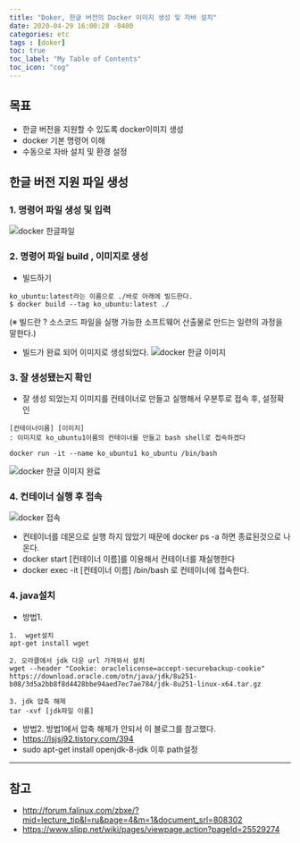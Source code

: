 ```yaml
---
title: "Doker, 한글 버전의 Docker 이미지 생성 및 자바 설치"
date: 2020-04-29 16:00:28 -0400
categories: etc
tags : [doker]
toc: true
toc_label: "My Table of Contents"
toc_icon: "cog"
---
```

## 목표
- 한글 버전을 지원할 수 있도록 docker이미지 생성
- docker 기본 명령어 이해
- 수동으로 자바 설치 및 환경 설정

## 한글 버전 지원 파일 생성
### 1. 명령어 파일 생성 및 입력
![docker 한글파일](https://user-images.githubusercontent.com/55946791/80560383-abd78600-8a1b-11ea-9c7a-3f69244a4355.JPG)

### 2. 명령어 파일 build , 이미지로 생성
- 빌드하기

```
ko_ubuntu:latest라는 이름으로 ./바로 아래에 빌드한다.
$ docker build --tag ko_ubuntu:latest ./
```

(※ 빌드란 ? 소스코드 파일을 실행 가능한 소프트웨어 산출물로 만드는 일련의 과정을 말한다.)

- 빌드가 완료 되어 이미지로 생성되었다.
![docker 한글 이미지](https://user-images.githubusercontent.com/55946791/80560614-8dbe5580-8a1c-11ea-9d23-e32a7efe3c1a.JPG)

### 3. 잘 생성됐는지 확인
- 잘 생성 되었는지 이미지를 컨테이너로 만들고 실행해서 우분투로 접속 후, 설정확인

```
[컨테이너이름] [이미지]
: 이미지로 ko_ubuntu1이름의 컨테이너를 만들고 bash shell로 접속하겠다

docker run -it --name ko_ubuntu1 ko_ubuntu /bin/bash
```

![docker 한글 이미지 완료](https://user-images.githubusercontent.com/55946791/80560882-83e92200-8a1d-11ea-92b3-1635deba72d0.JPG)

### 4. 컨테이너 실행 후 접속
![docker 접속](https://user-images.githubusercontent.com/55946791/80561056-2f927200-8a1e-11ea-83a8-c7e2216411df.JPG)

- 컨테이너를 데몬으로 실행 하지 않았기 때문에 docker ps -a 하면 종료된것으로 나온다.
- docker start [컨테이너 이름]를 이용해서 컨테이너를 재실행한다
- docker exec -it [컨테이너 이름] /bin/bash 로 컨테이너에 접속한다.

### 4. java설치
- 방법1.

```
1.  wget설치
apt-get install wget

2. 오라클에서 jdk 다운 url 가져와서 설치
wget --header "Cookie: oraclelicense=accept-securebackup-cookie" https://download.oracle.com/otn/java/jdk/8u251-b08/3d5a2bb8f8d4428bbe94aed7ec7ae784/jdk-8u251-linux-x64.tar.gz

3. jdk 압축 해제
tar -xvf [jdk파일 이름]
```

- 방법2. 방법1에서 압축 해제가 안되서 이 블로그를 참고했다.
- <https://lsjsj92.tistory.com/394>
- sudo apt-get install openjdk-8-jdk 이후 path설정


---
## 참고
- <http://forum.falinux.com/zbxe/?mid=lecture_tip&l=ru&page=4&m=1&document_srl=808302>
- <https://www.slipp.net/wiki/pages/viewpage.action?pageId=25529274>
